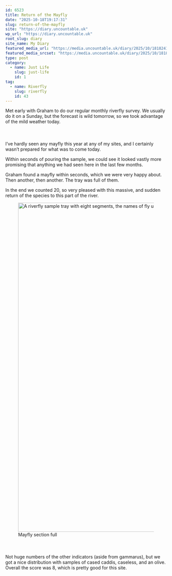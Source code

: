 ```yaml
---
id: 6523
title: Return of the Mayfly
date: "2025-10-18T19:17:31"
slug: return-of-the-mayfly
site: "https://diary.uncountable.uk"
wp_url: "https://diary.uncountable.uk"
root_slug: diary
site_name: My Diary
featured_media_url: "https://media.uncountable.uk/diary/2025/10/18182413/IMG20251018092502.webp"
featured_media_srcset: "https://media.uncountable.uk/diary/2025/10/18182413/IMG20251018092502-300x169.webp 300w, https://media.uncountable.uk/diary/2025/10/18182413/IMG20251018092502-1024x576.webp 1024w, https://media.uncountable.uk/diary/2025/10/18182413/IMG20251018092502-150x150.webp 150w, https://media.uncountable.uk/diary/2025/10/18182413/IMG20251018092502-640x360.webp 640w, https://media.uncountable.uk/diary/2025/10/18182413/IMG20251018092502.webp 1959w"
type: post
category:
  - name: Just Life
    slug: just-life
    id: 1
tag:
  - name: Riverfly
    slug: riverfly
    id: 43
---
```



<p>Met early with Graham to do our regular monthly riverfly survey.  We usually do it on a Sunday, but the forecast is wild tomorrow, so we took advantage of the mild weather today.</p>


<style>.kb-row-layout-id6523_d6e902-7c > .kt-row-column-wrap{align-content:start;}:where(.kb-row-layout-id6523_d6e902-7c > .kt-row-column-wrap) > .wp-block-kadence-column{justify-content:start;}.kb-row-layout-id6523_d6e902-7c > .kt-row-column-wrap{column-gap:var(--global-kb-gap-md, 2rem);row-gap:var(--global-kb-gap-md, 2rem);padding-top:var(--global-kb-spacing-sm, 1.5rem);padding-bottom:var(--global-kb-spacing-sm, 1.5rem);grid-template-columns:repeat(2, minmax(0, 1fr));}.kb-row-layout-id6523_d6e902-7c > .kt-row-layout-overlay{opacity:0.30;}@media all and (max-width: 1024px){.kb-row-layout-id6523_d6e902-7c > .kt-row-column-wrap{grid-template-columns:repeat(2, minmax(0, 1fr));}}@media all and (max-width: 767px){.kb-row-layout-id6523_d6e902-7c > .kt-row-column-wrap{grid-template-columns:minmax(0, 1fr);}.kb-row-layout-id6523_d6e902-7c > .kt-row-column-wrap > .wp-block-kadence-column:nth-child(1 of *:not(style)){order:2;}.kb-row-layout-id6523_d6e902-7c > .kt-row-column-wrap > .wp-block-kadence-column:nth-child(2 of *:not(style)){order:1;}.kb-row-layout-id6523_d6e902-7c > .kt-row-column-wrap > .wp-block-kadence-column:nth-child(3 of *:not(style)){order:12;}.kb-row-layout-id6523_d6e902-7c > .kt-row-column-wrap > .wp-block-kadence-column:nth-child(4 of *:not(style)){order:11;}.kb-row-layout-id6523_d6e902-7c > .kt-row-column-wrap > .wp-block-kadence-column:nth-child(5 of *:not(style)){order:22;}.kb-row-layout-id6523_d6e902-7c > .kt-row-column-wrap > .wp-block-kadence-column:nth-child(6 of *:not(style)){order:21;}.kb-row-layout-id6523_d6e902-7c > .kt-row-column-wrap > .wp-block-kadence-column:nth-child(7 of *:not(style)){order:32;}.kb-row-layout-id6523_d6e902-7c > .kt-row-column-wrap > .wp-block-kadence-column:nth-child(8 of *:not(style)){order:31;}}</style><div class="kb-row-layout-wrap kb-row-layout-id6523_d6e902-7c alignnone wp-block-kadence-rowlayout"><div class="kt-row-column-wrap kt-has-2-columns kt-row-layout-equal kt-tab-layout-inherit kt-mobile-layout-row kt-row-valign-top">
<style>.kadence-column6523_4869c6-ad > .kt-inside-inner-col,.kadence-column6523_4869c6-ad > .kt-inside-inner-col:before{border-top-left-radius:0px;border-top-right-radius:0px;border-bottom-right-radius:0px;border-bottom-left-radius:0px;}.kadence-column6523_4869c6-ad > .kt-inside-inner-col{column-gap:var(--global-kb-gap-sm, 1rem);}.kadence-column6523_4869c6-ad > .kt-inside-inner-col{flex-direction:column;}.kadence-column6523_4869c6-ad > .kt-inside-inner-col > .aligncenter{width:100%;}.kadence-column6523_4869c6-ad > .kt-inside-inner-col:before{opacity:0.3;}.kadence-column6523_4869c6-ad{position:relative;}@media all and (max-width: 1024px){.kadence-column6523_4869c6-ad > .kt-inside-inner-col{flex-direction:column;justify-content:center;}}@media all and (max-width: 767px){.kadence-column6523_4869c6-ad > .kt-inside-inner-col{flex-direction:column;justify-content:center;}}</style>
<div class="wp-block-kadence-column kadence-column6523_4869c6-ad"><div class="kt-inside-inner-col">
<p>I&#8217;ve hardly seen any mayfly this year at any of my sites, and I certainly wasn&#8217;t prepared for what was to come today.</p>



<p>Within seconds of pouring the sample, we could see it looked vastly more promising that anything we had seen here in the last few months.</p>



<p>Graham found a mayfly within seconds, which we were very happy about.  Then another, then another.  The tray was full of them.</p>



<p>In the end we counted 20, so very pleased with this massive, and sudden return of the species to this part of the river.</p>
</div></div>


<style>.kadence-column6523_2f6c7b-66 > .kt-inside-inner-col,.kadence-column6523_2f6c7b-66 > .kt-inside-inner-col:before{border-top-left-radius:0px;border-top-right-radius:0px;border-bottom-right-radius:0px;border-bottom-left-radius:0px;}.kadence-column6523_2f6c7b-66 > .kt-inside-inner-col{column-gap:var(--global-kb-gap-sm, 1rem);}.kadence-column6523_2f6c7b-66 > .kt-inside-inner-col{flex-direction:column;}.kadence-column6523_2f6c7b-66 > .kt-inside-inner-col > .aligncenter{width:100%;}.kadence-column6523_2f6c7b-66 > .kt-inside-inner-col:before{opacity:0.3;}.kadence-column6523_2f6c7b-66{position:relative;}@media all and (max-width: 1024px){.kadence-column6523_2f6c7b-66 > .kt-inside-inner-col{flex-direction:column;justify-content:center;}}@media all and (max-width: 767px){.kadence-column6523_2f6c7b-66 > .kt-inside-inner-col{flex-direction:column;justify-content:center;}}</style>
<div class="wp-block-kadence-column kadence-column6523_2f6c7b-66"><div class="kt-inside-inner-col">
<figure class="wp-block-image size-large"><img loading="lazy" decoding="async" width="764" height="1024" src="https://media.uncountable.uk/diary/2025/10/18182403/IMG20251018095827-764x1024.webp" alt="A riverfly sample tray with eight segments, the names of fly underneath and one of the segments quite crowded" class="wp-image-6512" srcset="https://media.uncountable.uk/diary/2025/10/18182403/IMG20251018095827-764x1024.webp 764w, https://media.uncountable.uk/diary/2025/10/18182403/IMG20251018095827-224x300.webp 224w, https://media.uncountable.uk/diary/2025/10/18182403/IMG20251018095827-477x640.webp 477w, https://media.uncountable.uk/diary/2025/10/18182403/IMG20251018095827.webp 1360w" sizes="auto, (max-width: 764px) 100vw, 764px" /><figcaption class="wp-element-caption">Mayfly section full</figcaption></figure>
</div></div>

</div></div>


<p>Not huge numbers of the other indicators (aside from gammarus), but we got a nice distribution with samples of cased caddis, caseless, and an olive.  Overall the score was 8, which is pretty good for this site.</p>
